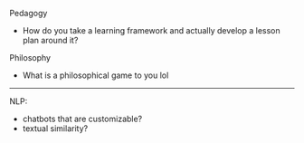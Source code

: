 Pedagogy

 - How do you take a learning framework and actually develop a lesson plan around it?
 
Philosophy

 - What is a philosophical game to you lol

----

NLP:
 - chatbots that are customizable?
 - textual similarity?
